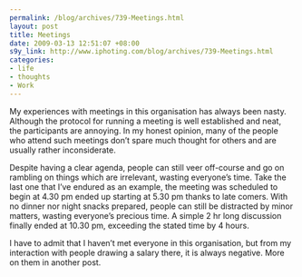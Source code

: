 ```yaml
--- 
permalink: /blog/archives/739-Meetings.html
layout: post
title: Meetings
date: 2009-03-13 12:51:07 +08:00
s9y_link: http://www.iphoting.com/blog/archives/739-Meetings.html
categories: 
- life
- thoughts
- Work
---
```

<p class="whiteline"><p>My experiences with meetings in this organisation has always been nasty. Although the protocol for running a meeting is well established and neat, the participants are annoying. In my honest opinion, many of the people who attend such meetings don&#8217;t spare much thought for others and are usually rather inconsiderate.</p>
</p><p class="whiteline"><p>Despite having a clear agenda, people can still veer off-course and go on rambling on things which are irrelevant, wasting everyone&#8217;s time. Take the last one that I&#8217;ve endured as an example, the meeting was scheduled to begin at 4.30 pm ended up starting at 5.30 pm thanks to late comers. With no dinner nor night snacks prepared, people can still be distracted by minor matters, wasting everyone&#8217;s precious time. A simple 2 hr long discussion finally ended at 10.30 pm, exceeding the stated time by 4 hours.</p>
</p><p class="break"><p>I have to admit that I haven&#8217;t met everyone in this organisation, but from my interaction with people drawing a salary there, it is always negative. More on them in another post.</p></p>
